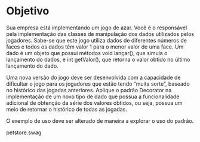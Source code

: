 # Objetivo

Sua empresa está implementando um jogo de azar. Você é o responsável pela implementação das classes de manipulação dos dados utilizados pelos jogadores. Sabe-se que este jogo utiliza dados de diferentes números de faces e todos os dados têm valor 1 para o menor valor de uma face. Um dado é um objeto que possui métodos void lançar(), que simula o lançamento do dados, e int getValor(), que retorna o valor obtido no último lançamento do dado.

Uma nova versão do jogo deve ser desenvolvida com a capacidade de dificultar o jogo para os jogadores que estão tendo “muita sorte”, baseado no histórico das jogadas anteriores. Aplique o padrão Decorator na implementação de um novo tipo de dado que possua a funcionalidade adicional de obtenção da série dos valores obtidos, ou seja, possua um meio de retornar o histórico de todas as jogadas.

O exemplo de uso deve ser alterado de maneira a explorar o uso do padrão.

petstore.swag